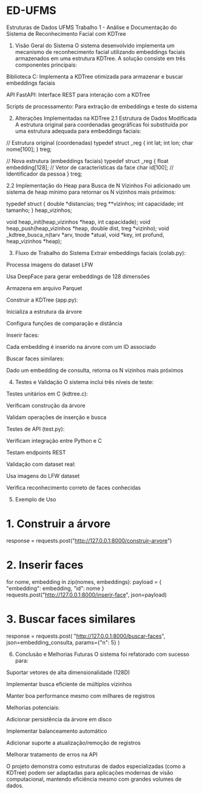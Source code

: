 # ED-UFMS
Estruturas de Dados UFMS 
Trabalho 1 - Análise e Documentação do Sistema de Reconhecimento Facial com KDTree
1. Visão Geral do Sistema
O sistema desenvolvido implementa um mecanismo de reconhecimento facial utilizando embeddings faciais armazenados em uma estrutura KDTree. A solução consiste em três componentes principais:

Biblioteca C: Implementa a KDTree otimizada para armazenar e buscar embeddings faciais

API FastAPI: Interface REST para interação com a KDTree

Scripts de processamento: Para extração de embeddings e teste do sistema

2. Alterações Implementadas na KDTree
2.1 Estrutura de Dados Modificada
A estrutura original para coordenadas geográficas foi substituída por uma estrutura adequada para embeddings faciais:

// Estrutura original (coordenadas)
typedef struct _reg {
    int lat;
    int lon;
    char nome[100];
} treg;

// Nova estrutura (embeddings faciais)
typedef struct _reg {
    float embedding[128];  // Vetor de características da face
    char id[100];          // Identificador da pessoa
} treg;


2.2 Implementação do Heap para Busca de N Vizinhos
Foi adicionado um sistema de heap mínimo para retornar os N vizinhos mais próximos:

typedef struct {
    double *distancias;
    treg **vizinhos;
    int capacidade;
    int tamanho;
} heap_vizinhos;

void heap_init(heap_vizinhos *heap, int capacidade);
void heap_push(heap_vizinhos *heap, double dist, treg *vizinho);
void _kdtree_busca_n(tarv *arv, tnode *atual, void *key, int profund, heap_vizinhos *heap);


3. Fluxo de Trabalho do Sistema
Extrair embeddings faciais (colab.py):

Processa imagens do dataset LFW

Usa DeepFace para gerar embeddings de 128 dimensões

Armazena em arquivo Parquet

Construir a KDTree (app.py):

Inicializa a estrutura da árvore

Configura funções de comparação e distância

Inserir faces:

Cada embedding é inserido na árvore com um ID associado

Buscar faces similares:

Dado um embedding de consulta, retorna os N vizinhos mais próximos

4. Testes e Validação
O sistema inclui três níveis de teste:

Testes unitários em C (kdtree.c):

Verificam construção da árvore

Validam operações de inserção e busca

Testes de API (test.py):

Verificam integração entre Python e C

Testam endpoints REST

Validação com dataset real:

Usa imagens do LFW dataset

Verifica reconhecimento correto de faces conhecidas

5. Exemplo de Uso
# 1. Construir a árvore
response = requests.post("http://127.0.0.1:8000/construir-arvore")

# 2. Inserir faces
for nome, embedding in zip(nomes, embeddings):
    payload = {
        "embedding": embedding,
        "id": nome
    }
    requests.post("http://127.0.0.1:8000/inserir-face", json=payload)

# 3. Buscar faces similares
response = requests.post(
    "http://127.0.0.1:8000/buscar-faces",
    json=embedding_consulta,
    params={"n": 5}
)

6. Conclusão e Melhorias Futuras
O sistema foi refatorado com sucesso para:

Suportar vetores de alta dimensionalidade (128D)

Implementar busca eficiente de múltiplos vizinhos

Manter boa performance mesmo com milhares de registros

Melhorias potenciais:

Adicionar persistência da árvore em disco

Implementar balanceamento automático

Adicionar suporte a atualização/remoção de registros

Melhorar tratamento de erros na API

O projeto demonstra como estruturas de dados especializadas (como a KDTree) podem ser adaptadas para aplicações modernas de visão computacional, mantendo eficiência mesmo com grandes volumes de dados.
